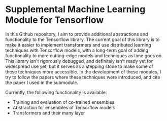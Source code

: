 # Supplemental Machine Learning Module for Tensorflow

In this Github repository, I aim to provide additional abstractions and functionality to the Tensorflow library. The current goal of this library is to make it easier to implement transformers and use distributed learning techniques with Tensorflow models, with a long-term goal of adding functionality to more cutting-edge models and techniques as time goes on. This library isn't rigorously debugged, and definitely isn't ready yet for widespread use yet, but it serves as a stepping stone to make some of these techniques more accessible. In the development of these modules, I try to follow the papers where these techniques were introduced, and cite the paper I used in the submodule.

Currently, the following functionality is available:
- Training and evaluation of co-trained ensembles
- Abstraction for ensembles of Tensorflow models
- Transformers and their many layer
